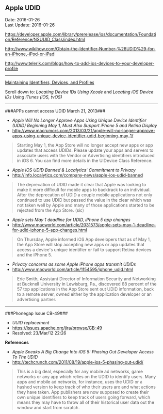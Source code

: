 ## Apple UDID ##
Date: 2016-01-26<br>
Last Update: 2016-01-26


https://developer.apple.com/library/prerelease/ios/documentation/Foundation/Reference/NSUUID_Class/index.html

http://www.wikihow.com/Obtain-the-Identifier-Number-%28UDID%29-for-an-iPhone,-iPod-or-iPad

http://www.telerik.com/blogs/how-to-add-ios-devices-to-your-developer-profile

----

<a href=https://developer.apple.com/library/mac/documentation/IDEs/Conceptual/AppDistributionGuide/MaintainingProfiles/MaintainingProfiles.html>Maintaining Identifiers, Devices, and Profiles</a>

Scroll down to: 
<i>Locating Device IDs Using Xcode</i>
and
<i>Locating iOS Device IDs Using iTunes (iOS, tvOS)</i>

----

###APPs cannot access UDID March 21, 2013###

- *Apple Will No Longer Approve Apps Using Unique Device Identifier (UDID) Beginning May 1, Must Also Support iPhone 5 and Retina Display*
- http://www.macrumors.com/2013/03/21/apple-will-no-longer-approve-apps-using-unique-device-identifier-udid-beginning-may-1/

> Starting May 1, the App Store will no longer accept new apps or app updates that access UDIDs. Please update your apps and servers to associate users with the Vendor or Advertising identifiers introduced in iOS 6. You can find more details in the UIDevice Class Reference.

- *Apple iOS UDID Banned & Localytics' Commitment to Privacy*
- http://info.localytics.com/company-news/apple-ios-udid-banned

> The deprecation of UDID made it clear that Apple was looking to make it more difficult for mobile apps to backtrack to an individual. After the deprecation of UDID a couple mobile applications not only continued to use UDID but passed the value in the clear which was not taken well by Apple and many of those applications started to be rejected from the App Store. (sic)

- *Apple sets May 1 deadline for UDID, iPhone 5 app changes*
- http://www.macworld.com/article/2031573/apple-sets-may-1-deadline-for-udid-iphone-5-app-changes.html

> On Thursday, Apple informed iOS App developers that as of May 1, the App Store will stop accepting new apps or app updates that access a device's unique identifier or fail to support Retina devices and the iPhone 5. 


- *Privacy concerns as some Apple iPhone apps transmit UDIDs*
- http://www.macworld.com/article/1154595/iphone_udid.html

> Eric Smith, Assistant Director of Information Security and Networking at Bucknell University in Lewisburg, Pa., discovered 68 percent of the 57 top applications in the App Store sent out UDID information, back to a remote server, owned either by the application developer or an advertising partner.

----

###Phonegap Issue CB-49###

- *UUID replacement*
- https://issues.apache.org/jira/browse/CB-49
- Resolved: 23/Mar/12 22:26 

**References**

- *Apple Sneaks A Big Change Into iOS 5: Phasing Out Developer Access To The UDID*
- http://techcrunch.com/2011/08/19/apple-ios-5-phasing-out-udid/

> This is a big deal, especially for any mobile ad networks, game networks or any app which relies on the UDID to identify users. Many apps and mobile ad networks, for instance, uses the UDID or a hashed version to keep track of who their users are and what actions they have taken. App publishers are now supposed to create their own unique identifiers to keep track of users going forward, which means they may have to throw all of their historical user data out the window and start from scratch.

